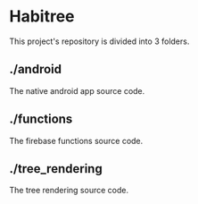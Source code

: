 # Habitree
This project's repository is divided into 3 folders.

## ./android
The native android app source code.

## ./functions
The firebase functions source code.

## ./tree_rendering
The tree rendering source code.
